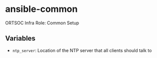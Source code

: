 # ansible-common
ORTSOC Infra Role: Common Setup

## Variables

* `ntp_server`: Location of the NTP server that all clients should talk to
